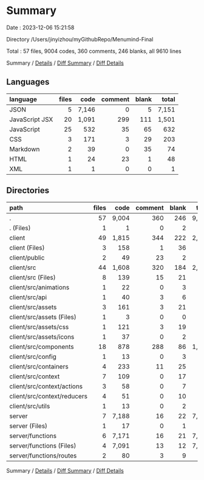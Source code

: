# Summary

Date : 2023-12-06 15:21:58

Directory /Users/jinyizhou/myGithubRepo/Menumind-Final

Total : 57 files,  9004 codes, 360 comments, 246 blanks, all 9610 lines

Summary / [Details](details.md) / [Diff Summary](diff.md) / [Diff Details](diff-details.md)

## Languages
| language | files | code | comment | blank | total |
| :--- | ---: | ---: | ---: | ---: | ---: |
| JSON | 5 | 7,146 | 0 | 5 | 7,151 |
| JavaScript JSX | 20 | 1,091 | 299 | 111 | 1,501 |
| JavaScript | 25 | 532 | 35 | 65 | 632 |
| CSS | 3 | 171 | 3 | 29 | 203 |
| Markdown | 2 | 39 | 0 | 35 | 74 |
| HTML | 1 | 24 | 23 | 1 | 48 |
| XML | 1 | 1 | 0 | 0 | 1 |

## Directories
| path | files | code | comment | blank | total |
| :--- | ---: | ---: | ---: | ---: | ---: |
| . | 57 | 9,004 | 360 | 246 | 9,610 |
| . (Files) | 1 | 1 | 0 | 2 | 3 |
| client | 49 | 1,815 | 344 | 222 | 2,381 |
| client (Files) | 3 | 158 | 1 | 36 | 195 |
| client/public | 2 | 49 | 23 | 2 | 74 |
| client/src | 44 | 1,608 | 320 | 184 | 2,112 |
| client/src (Files) | 8 | 139 | 15 | 21 | 175 |
| client/src/animations | 1 | 22 | 0 | 3 | 25 |
| client/src/api | 1 | 40 | 3 | 6 | 49 |
| client/src/assets | 3 | 161 | 3 | 21 | 185 |
| client/src/assets (Files) | 1 | 3 | 0 | 0 | 3 |
| client/src/assets/css | 1 | 121 | 3 | 19 | 143 |
| client/src/assets/icons | 1 | 37 | 0 | 2 | 39 |
| client/src/components | 18 | 878 | 288 | 86 | 1,252 |
| client/src/config | 1 | 13 | 0 | 3 | 16 |
| client/src/containers | 4 | 233 | 11 | 25 | 269 |
| client/src/context | 7 | 109 | 0 | 17 | 126 |
| client/src/context/actions | 3 | 58 | 0 | 7 | 65 |
| client/src/context/reducers | 4 | 51 | 0 | 10 | 61 |
| client/src/utils | 1 | 13 | 0 | 2 | 15 |
| server | 7 | 7,188 | 16 | 22 | 7,226 |
| server (Files) | 1 | 17 | 0 | 1 | 18 |
| server/functions | 6 | 7,171 | 16 | 21 | 7,208 |
| server/functions (Files) | 4 | 7,091 | 13 | 12 | 7,116 |
| server/functions/routes | 2 | 80 | 3 | 9 | 92 |

Summary / [Details](details.md) / [Diff Summary](diff.md) / [Diff Details](diff-details.md)